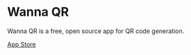 # Wanna QR

Wanna QR is a free, open source app for QR code generation.

[App Store](https://apps.apple.com/au/app/wanna-qr/id1521090596)
